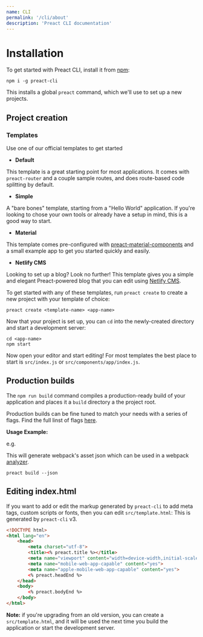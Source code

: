 ```yaml
---
name: CLI
permalink: '/cli/about'
description: 'Preact CLI documentation'
---
```


# Installation
To get started with Preact CLI, install it from [npm](https://npmjs.com/package/preact-cli):

```shell
npm i -g preact-cli
```

This installs a global `preact` command, which we'll use to set up a new projects.

## Project creation

### Templates
Use one of our official templates to get started

- **Default**

This template is a great starting point for most applications. It comes with `preact-router` and a couple sample routes, and does route-based code splitting by default.

- **Simple**

A "bare bones" template, starting from a "Hello World" application. If you're looking to chose your own tools or already have a setup in mind, this is a good way to start.

- **Material**

This template comes pre-configured with [preact-material-components](https://material.preactjs.com) and a small example app to get you started quickly and easily.

- **Netlify CMS**

Looking to set up a blog? Look no further! This template gives you a simple and elegant Preact-powered blog that you can edit using [Netlify CMS](https://www.netlifycms.org/).

To get started with any of these templates, run `preact create` to create a new project with your template of choice:

```shell
preact create <template-name> <app-name>
```

Now that your project is set up, you can `cd` into the newly-created directory and start a development server:

```shell
cd <app-name>
npm start
```

Now open your editor and start editing! For most templates the best place to start is `src/index.js` or `src/components/app/index.js`.

## Production builds
The `npm run build` command compiles a production-ready build of your application and places it a `build` directory a the project root.

Production builds can be fine tuned to match your needs with a series of flags. Find the full linst of flags [here](https://github.com/preactjs/preact-cli#preact-build).

**Usage Example:**

e.g.

This will generate webpack's asset json which can be used in a webpack [analyzer](https://chrisbateman.github.io/webpack-visualizer/).

```shell
preact build --json
```

## Editing index.html
If you want to add or edit the markup generated by `preact-cli` to add meta tags, custom scripts or fonts, then you can edit `src/template.html`:
This is generated by `preact-cli` v3.



```html
<!DOCTYPE html>
<html lang="en">
	<head>
		<meta charset="utf-8">
		<title><% preact.title %></title>
		<meta name="viewport" content="width=device-width,initial-scale=1">
		<meta name="mobile-web-app-capable" content="yes">
		<meta name="apple-mobile-web-app-capable" content="yes">
		<% preact.headEnd %>
	</head>
	<body>
		<% preact.bodyEnd %>
	</body>
</html>
```

**Note:** if you're upgrading from an old version, you can create a `src/template.html`, and it will be used the next time you build the application or start the development server.
